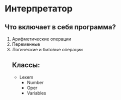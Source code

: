 # Интерпретатор

## Что включает в себя программа?
<ol>
<li> Арифметические операции
<li> Переменные
<li> Логические и битовые операции


## Классы:
<ul>
<li> Lexem
<ul>
<li> Number
<li> Oper
<li> Variables
</ul>
</ul>
